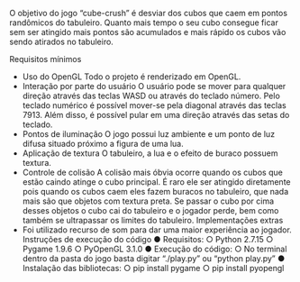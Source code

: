 O objetivo do jogo “cube-crush” é desviar dos cubos que caem em pontos randômicos do
tabuleiro. Quanto mais tempo o seu cubo consegue ficar sem ser atingido mais pontos são
acumulados e mais rápido os cubos vão sendo atirados no tabuleiro.

Requisitos mínimos
- Uso do OpenGL
Todo o projeto é renderizado em OpenGL.
- Interação por parte do usuário
O usuário pode se mover para qualquer direção através das teclas WASD ou através
do teclado número. Pelo teclado numérico é possível mover-se pela diagonal através
das teclas 7913. Além disso, é possível pular em uma direção através das setas do
teclado.
- Pontos de iluminação
O jogo possui luz ambiente e um ponto de luz difusa situado próximo a figura de
uma lua.
- Aplicação de textura
O tabuleiro, a lua e o efeito de buraco possuem textura.
- Controle de colisão
A colisão mais óbvia ocorre quando os cubos que estão caindo atinge o cubo
principal. É raro ele ser atingido diretamente pois quando os cubos caem eles fazem
buracos no tabuleiro, que nada mais são que objetos com textura preta. Se passar o
cubo por cima desses objetos o cubo cai do tabuleiro e o jogador perde, bem como
também se ultrapassar os limites do tabuleiro.
Implementações extras
- Foi utilizado recurso de som para dar uma maior experiência ao jogador.
Instruções de execução do código
● Requisitos:
○ Python 2.7.15
○ Pygame 1.9.6
○ PyOpenGL 3.1.0
● Execução do código:
○ No terminal dentro da pasta do jogo basta digitar “./play.py” ou “python
play.py”
● Instalação das bibliotecas:
○ pip install pygame
○ pip install pyopengl
